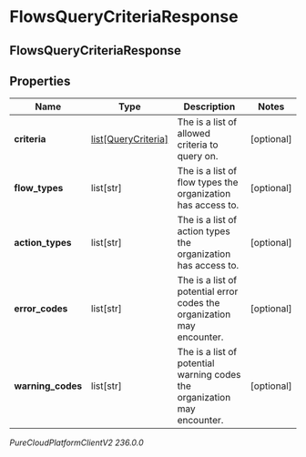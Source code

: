 # FlowsQueryCriteriaResponse

## FlowsQueryCriteriaResponse

## Properties

|Name | Type | Description | Notes|
|------------ | ------------- | ------------- | -------------|
| **criteria** | [list[QueryCriteria]](QueryCriteria) | The is a list of allowed criteria to query on. | [optional] |
| **flow_types** | list[str] | The is a list of flow types the organization has access to. | [optional] |
| **action_types** | list[str] | The is a list of action types the organization has access to. | [optional] |
| **error_codes** | list[str] | The is a list of potential error codes the organization may encounter. | [optional] |
| **warning_codes** | list[str] | The is a list of potential warning codes the organization may encounter. | [optional] |



_PureCloudPlatformClientV2 236.0.0_
